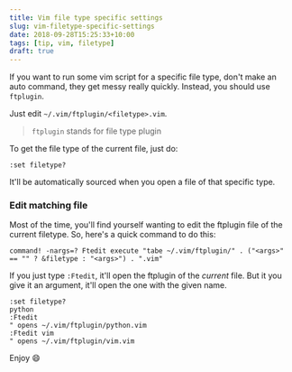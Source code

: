 ```yaml
---
title: Vim file type specific settings
slug: vim-filetype-specific-settings
date: 2018-09-28T15:25:33+10:00
tags: [tip, vim, filetype]
draft: true
---
```


If you want to run some vim script for a specific file type, don't make an
auto command, they get messy really quickly. Instead, you should use `ftplugin`. <!--more-->

Just edit `~/.vim/ftplugin/<filetype>.vim`.

> `ftplugin` stands for file type plugin

To get the file type of the current file, just do:

```
:set filetype?
```

It'll be automatically sourced when you open a file of that specific type.

### Edit matching file

Most of the time, you'll find yourself wanting to edit the ftplugin file of the
current filetype. So, here's a quick command to do this:

```vim
command! -nargs=? Ftedit execute "tabe ~/.vim/ftplugin/" . ("<args>" == "" ? &filetype : "<args>") . ".vim"
```

If you just type `:Ftedit`, it'll open the ftplugin of the _current_ file.
But it you give it an argument, it'll open the one with the given name.

```
:set filetype?
python
:Ftedit
" opens ~/.vim/ftplugin/python.vim
:Ftedit vim
" opens ~/.vim/ftplugin/vim.vim
```

Enjoy :smile:
